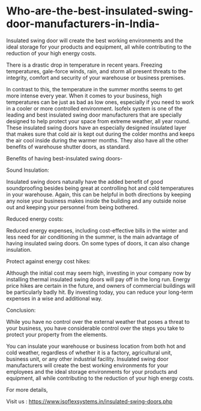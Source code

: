 # Who-are-the-best-insulated-swing-door-manufacturers-in-India-
Insulated swing door will create the best working environments and the ideal storage for your products and equipment, all while contributing to the reduction of your high energy costs. 

There is a drastic drop in temperature in recent years. Freezing temperatures, gale-force winds, rain, and storm all present threats to the integrity, comfort and security of your warehouse or business premises. 

In contrast to this, the temperature in the summer months seems to get more intense every year. When it comes to your business, high temperatures can be just as bad as low ones, especially if you need to work in a cooler or more controlled environment. Isofelx system is one of the leading and best insulated swing door manufacturers that are specially designed to help protect your space from extreme weather, all year round. These insulated swing doors have an especially designed insulated layer that makes sure that cold air is kept out during the colder months and keeps the air cool inside during the warmer months. They also have all the other benefits of warehouse shutter doors, as standard. 

Benefits of having best-insulated swing doors- 

Sound Insulation: 

Insulated swing doors naturally have the added benefit of good soundproofing besides being great at controlling hot and cold temperatures in your warehouse. Again, this can be helpful in both directions by keeping any noise your business makes inside the building and any outside noise out and keeping your personnel from being bothered. 

Reduced energy costs: 

Reduced energy expenses, including cost-effective bills in the winter and less need for air conditioning in the summer, is the main advantage of having insulated swing doors. On some types of doors, it can also change insulation. 

Protect against energy cost hikes: 

Although the initial cost may seem high, investing in your company now by installing thermal insulated swing doors will pay off in the long run. Energy price hikes are certain in the future, and owners of commercial buildings will be particularly badly hit. By investing today, you can reduce your long-term expenses in a wise and additional way. 

Conclusion: 

While you have no control over the external weather that poses a threat to your business, you have considerable control over the steps you take to protect your property from the elements. 

You can insulate your warehouse or business location from both hot and cold weather, regardless of whether it is a factory, agricultural unit, business unit, or any other industrial facility. Insulated swing door manufacturers will create the best working environments for your employees and the ideal storage environments for your products and equipment, all while contributing to the reduction of your high energy costs. 


For more details,

Visit us :  https://www.isoflexsystems.in/insulated-swing-doors.php 
